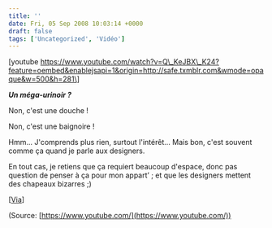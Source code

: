```yaml
---
title: ''
date: Fri, 05 Sep 2008 10:03:14 +0000
draft: false
tags: ['Uncategorized', 'Vidéo']
---
```


\[youtube https://www.youtube.com/watch?v=Q\_KeJBX\_K24?feature=oembed&enablejsapi=1&origin=http://safe.txmblr.com&wmode=opaque&w=500&h=281\]

_**Un méga-urinoir ?**_

Non, c'est une douche !

Non, c'est une baignoire !

Hmm… J'comprends plus rien, surtout l'intérêt… Mais bon, c'est souvent comme ça quand je parle aux designers.

En tout cas, je retiens que ça requiert beaucoup d'espace, donc pas question de penser à ça pour mon appart’ ; et que les designers mettent des chapeaux bizarres ;)

\[[Via](http://www.etre.com/blog/2008/09/the_rotator_bath_shower/)\]

(Source: [https://www.youtube.com/](https://www.youtube.com/))